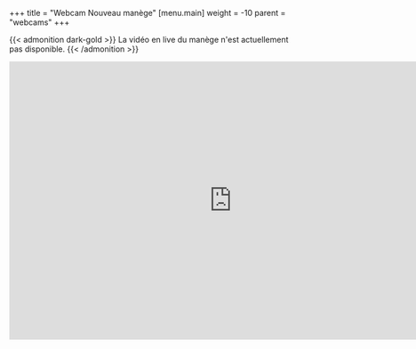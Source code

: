+++
title = "Webcam Nouveau manège"
[menu.main]
weight = -10
parent = "webcams"
+++

{{< admonition dark-gold >}}
La vidéo en live du manège n'est actuellement pas disponible.
{{< /admonition >}}

<iframe src="https://camera2.brahier.ch/player.html" name="restreamer-player" width="800" height="500" scrolling="no" frameborder="0" webkitallowfullscreen="true" mozallowfullscreen="true" allowfullscreen="true"></iframe>
